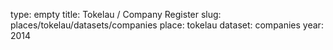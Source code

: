 type: empty
title: Tokelau / Company Register
slug: places/tokelau/datasets/companies
place: tokelau
dataset: companies
year: 2014
